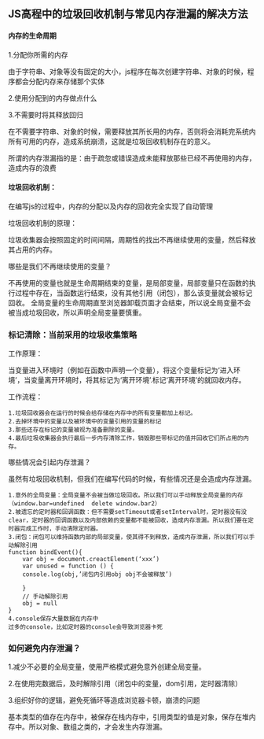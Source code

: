## JS高程中的垃圾回收机制与常见内存泄漏的解决方法

#### 内存的生命周期
1.分配你所需的内存

由于字符串、对象等没有固定的大小，js程序在每次创建字符串、对象的时候，程序都会分配内存来存储那个实体

2.使用分配到的内存做点什么

3.不需要时将其释放回归

在不需要字符串、对象的时候，需要释放其所长用的内存，否则将会消耗完系统内所有可用的内存，造成系统崩溃，这就是垃圾回收机制存在的意义。

所谓的内存泄漏指的是：由于疏忽或错误造成未能释放那些已经不再使用的内存，造成内存的浪费

#### 垃圾回收机制：
在编写js的过程中，内存的分配以及内存的回收完全实现了自动管理

垃圾回收机制的原理：

垃圾收集器会按照固定的时间间隔，周期性的找出不再继续使用的变量，然后释放其占用的内存。

哪些是我们不再继续使用的变量？

不再使用的变量也就是生命周期结束的变量，是局部变量，局部变量只在函数的执行过程中存在，当函数运行结束，没有其他引用（闭包），那么该变量就会被标记回收。
全局变量的生命周期直至浏览器卸载页面才会结束，所以说全局变量不会被当成垃圾回收，所以声明全局变量要慎重。

### 标记清除：当前采用的垃圾收集策略
工作原理：

当变量进入环境时（例如在函数中声明一个变量），将这个变量标记为‘进入环境’，当变量离开环境时，将其标记为‘离开环境’.标记‘离开环境’的就回收内存。

工作流程：

	1.垃圾回收器会在运行的时候会给存储在内存中的所有变量都加上标记。
	2.去掉环境中的变量以及被环境中的变量引用的变量的标记
	3.那些还存在标记的变量被视为准备删除的变量。
	4.最后垃圾收集器会执行最后一步内存清除工作，销毁那些带标记的值并回收它们所占用的内存。
哪些情况会引起内存泄漏？

虽然有垃圾回收机制，但我们在编写代码的时候，有些情况还是会造成内存泄漏。

	1.意外的全局变量：全局变量不会被当做垃圾回收。所以我们可以手动释放全局变量的内存（window.bar=undefined  delete window.bar2）
	2.被遗忘的定时器和回调函数：但不需要setTimeout或者setInterval时，定时器没有没clear，定时器的回调函数以及内部依赖的变量都不能被回收，造成内存泄漏。所以我们要在定时器完成工作时，手动清除定时器。
	3.闭包：闭包可以维持函数内部的局部变量，使其得不到释放，造成内存泄漏，所以我们可以手动解除引用
	function bindEvent(){
		var obj = document.creactElement(‘xxx’)
		var unused = function () {
		console.log(obj,’闭包内引用obj obj不会被释放’)
		
		}
		// 手动解除引用
		obj = null
	}
	4.console保存大量数据在内存中
	过多的console，比如定时器的console会导致浏览器卡死

### 如何避免内存泄漏？
1.减少不必要的全局变量，使用严格模式避免意外创建全局变量。

2.在使用完数据后，及时解除引用（闭包中的变量，dom引用，定时器清除）

3.组织好你的逻辑，避免死循环等造成浏览器卡顿，崩溃的问题

基本类型的值存在内存中，被保存在栈内存中，引用类型的值是对象，保存在堆内存中。所以对象、数组之类的，才会发生内存泄漏。







